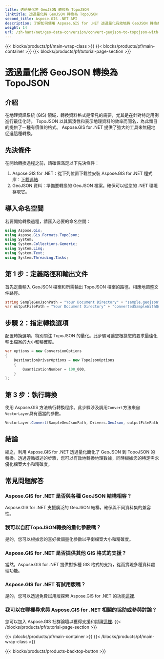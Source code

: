 ```yaml
---
title: 透過量化將 GeoJSON 轉換為 TopoJSON
linktitle: 透過量化將 GeoJSON 轉換為 TopoJSON
second_title: Aspose.GIS .NET API
description: 了解如何使用 Aspose.GIS for .NET 透過量化有效地將 GeoJSON 轉換為 TopoJSON，從而優化檔案大小和精確度。
weight: 14
url: /zh-hant/net/geo-data-conversion/convert-geojson-to-topojson-with-quantization/
---
```


{{< blocks/products/pf/main-wrap-class >}}
{{< blocks/products/pf/main-container >}}
{{< blocks/products/pf/tutorial-page-section >}}

# 透過量化將 GeoJSON 轉換為 TopoJSON

## 介紹
在地理資訊系統 (GIS) 領域，轉換資料格式是常見的需要，尤其是在針對特定用例進行最佳化時。 TopoJSON 以其緊湊性和表示地理資料的效率而聞名，為此類目的提供了一種有價值的格式。 Aspose.GIS for .NET 提供了強大的工具來無縫地促進這種轉換。
## 先決條件
在開始轉換過程之前，請確保滿足以下先決條件：
1.  Aspose.GIS for .NET：從下列位置下載並安裝 Aspose.GIS for .NET 程式庫：[下載連結](https://releases.aspose.com/gis/net/).
2. GeoJSON 資料：準備要轉換的 GeoJSON 檔案。確保可以從您的 .NET 環境存取它。

## 導入命名空間
若要開始轉換過程，請匯入必要的命名空間：
```csharp
using Aspose.Gis;
using Aspose.Gis.Formats.TopoJson;
using System;
using System.Collections.Generic;
using System.Linq;
using System.Text;
using System.Threading.Tasks;
```
## 第 1 步：定義路徑和輸出文件
首先定義輸入 GeoJSON 檔案和所需輸出 TopoJSON 檔案的路徑。相應地調整文件路徑。
```csharp
string SampleGeoJsonPath = "Your Document Directory" + "sample.geojson";
var outputFilePath = "Your Document Directory" + "convertedSampleWithQuantization_out.topojson";
```
## 步驟 2：指定轉換選項
配置轉換選項，特別關注 TopoJSON 的量化。此步驟可讓您根據您的要求最佳化輸出檔案的大小和精確度。
```csharp
var options = new ConversionOptions
{
    DestinationDriverOptions = new TopoJsonOptions
    {
        QuantizationNumber = 100_000,
    }
};
```
## 第 3 步：執行轉換
使用 Aspose.GIS 方法執行轉換程序。此步驟涉及調用`Convert`方法來自`VectorLayer`具有適當的參數。
```csharp
VectorLayer.Convert(SampleGeoJsonPath, Drivers.GeoJson, outputFilePath, Drivers.TopoJson, options);
```

## 結論
總之，利用 Aspose.GIS for .NET 透過量化簡化了 GeoJSON 到 TopoJSON 的轉換。透過遵循概述的步驟，您可以有效地轉換地理數據，同時根據您的特定需求優化檔案大小和精確度。
## 常見問題解答
### Aspose.GIS for .NET 是否與各種 GeoJSON 結構相容？
Aspose.GIS for .NET 支援廣泛的 GeoJSON 結構，確保與不同資料集的兼容性。
### 我可以自訂TopoJSON轉換的量化參數嗎？
是的，您可以根據您的喜好微調量化參數以平衡檔案大小和精確度。
### Aspose.GIS for .NET 是否提供其他 GIS 格式的支援？
當然，Aspose.GIS for .NET 提供對多種 GIS 格式的支持，從而實現多種資料處理功能。
### Aspose.GIS for .NET 有試用版嗎？
是的，您可以透過免費試用版探索 Aspose.GIS for .NET 的功能[這裡](https://releases.aspose.com/).
### 我可以在哪裡尋求與 Aspose.GIS for .NET 相關的協助或參與討論？
您可以加入 Aspose.GIS 社群論壇以獲得支援和討論[這裡](https://forum.aspose.com/c/gis/33).
{{< /blocks/products/pf/tutorial-page-section >}}

{{< /blocks/products/pf/main-container >}}
{{< /blocks/products/pf/main-wrap-class >}}

{{< blocks/products/products-backtop-button >}}

